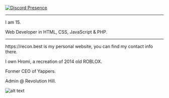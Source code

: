 <!--- - 👋 Hi, I’m @OfficialB
- 👀 I’m interested in learning & creating new things
- 🌱 I’m currently learning JavaScript & PHP
- 🌐 I'm a website creator
- 📚 I know HTML, CSS, PHP, and JavaScript. I am still learning JavaScript and PHP.
- 📫 Contact me by Discord, Official B#0001.

# Most of my repo's are private.
## https://www.bsite.wtf is my website. --->
<!---
OfficialB/OfficialB is a ✨ special ✨ repository because its `README.md` (this file) appears on your GitHub profile.
You can click the Preview link to take a look at your changes.
--->



[![Discord Presence](https://lanyard.cnrad.dev/api/943239246288932874)](https://discord.com/users/943239246288932874)
<hr>
I am 15.

Web Developer in HTML, CSS, JavaScript & PHP.
<hr>
https://recon.best is my personal website, you can find my contact info there.


I own Hromi, a recreation of 2014 old ROBLOX.

Former CEO of Yappers.

Admin @ Revolution Hill.

![alt text](https://media.discordapp.net/attachments/875439238643068968/878785066489221150/b_sig.png)
